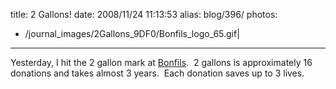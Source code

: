 title: 2 Gallons!
date: 2008/11/24 11:13:53
alias: blog/396/
photos:
- /journal_images/2Gallons_9DF0/Bonfils_logo_65.gif|
---
Yesterday, I hit the 2 gallon mark at [Bonfils](http://www.bonfils.org).  2 gallons is approximately 16 donations and takes almost 3 years.  Each donation saves up to 3 lives.